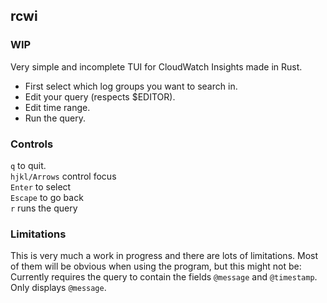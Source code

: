 ## rcwi

### WIP

Very simple and incomplete TUI for CloudWatch Insights made in Rust.

- First select which log groups you want to search in.
- Edit your query (respects $EDITOR).
- Edit time range.
- Run the query.

### Controls

`q` to quit.  
`hjkl/Arrows` control focus  
`Enter` to select  
`Escape` to go back  
`r` runs the query  


### Limitations

This is very much a work in progress and there are lots of limitations.
Most of them will be obvious when using the program, but this might not be:
Currently requires the query to contain the fields `@message` and `@timestamp`.
Only displays `@message`.

